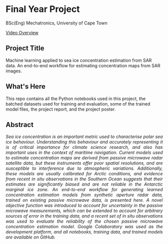 # Final Year Project
BSc(Eng) Mechatronics, University of Cape Town

<a href="https://youtu.be/I_Tl-4uXTvs" target="_blank">Video Overview</a>

## Project Title
Machine learning applied to sea ice concentration estimation from SAR data.
An end-to-end workflow for estimating concentration maps from SAR images.

## What's Here
This repo contains all the Python notebooks used in this project, the batched datasets used for training and evaluation, some of the trained model files, the project report, and the project poster.

## Abstract
<p align="justify"><i>Sea ice concentration is an important metric used to characterise polar sea ice behaviour. Understanding this behaviour and accurately representing it is of critical importance for climate science research, and also has important uses in the context of maritime navigation. Current models used to estimate concentration maps are derived from passive microwave radar satellite data, but these instruments offer poor spatial resolutions, and are susceptible to interference due to atmospheric variations. Additionally, these models are usually calibrated for Arctic conditions, and evidence from recent in situ observations in the Southern Ocean suggests that their estimates are significantly biased and are not reliable in the Antarctic marginal ice zone. An end-to-end workflow for generating learned concentration estimation models from synthetic aperture radar data, trained on existing passive microwave data, is presented here. A novel objective function was introduced to account for uncertainty in the passive microwave measurements, which can be extended to account for arbitrary sources of error in the training data, and a recent set of in situ observations was used to evaluate the reliability of the chosen passive microwave concentration estimation model. Google Colaboratory was used as the development platform, and all notebooks, training data, and trained models are available on GitHub.</i></p>
